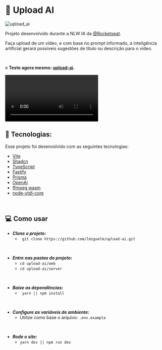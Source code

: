 # 🤖 Upload AI

![upload_ai](.github/thumb.png)

Projeto desenvolvido durante a NLW IA da [@Rocketseat](https://github.com/rocketseat).

Faça upload de um vídeo, e com base no prompt informado, a inteligência artificial gerará possíveis sugestões de título ou descrição para o vídeo.

<br>

🔛 **Teste agora mesmo: [upload-ai](https://upload-ai-ruddy.vercel.app/).**

<video src=".github/upload-ai.mp4" controls="controls"></video>

## 🚀 Tecnologias:

Esse projeto foi desenvolvido com as seguintes tecnologias:

- [Vite](https://vitejs.dev/)
- [Shadcn](https://ui.shadcn.com/)
- [TypeScript](https://www.typescriptlang.org/)
- [Fastify](https://fastify.dev/)
- [Prisma](https://www.prisma.io/)
- [OpenAi](https://openai.com/)
- [ffmpeg wasm](https://ffmpegwasm.netlify.app/docs/overview/)
- [node-ytdl-core](https://github.com/fent/node-ytdl-core#readme)

<br>

## 💻 Como usar

- **_Clone o projeto:_**
  - ` git clone https://github.com/lmiguelm/upload-ai.git`

<br>

- **_Entre nas pastas do projeto:_**
  - `cd upload-ai/web`
  - `cd upload-ai/server`

<br>

- **_Baixe as dependências:_**
  - ` yarn || npm install`

<br>

- **_Configure as variáveis de ambiente:_**
  - Utilize como base o arquivo: `.env.example`

<br>

- **_Rode o site:_**
  - `yarn dev || npm run dev`

